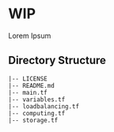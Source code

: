 # WIP

Lorem Ipsum

## Directory Structure

```shell
|-- LICENSE
|-- README.md
|-- main.tf
|-- variables.tf
|-- loadbalancing.tf
|-- computing.tf
|-- storage.tf
```
